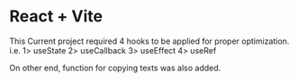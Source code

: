 # React + Vite

This Current project required 4 hooks to be applied for proper optimization.
i.e.
1> useState
2> useCallback
3> useEffect
4> useRef

On other end, function for copying texts was also added.
